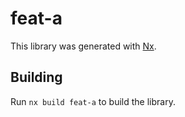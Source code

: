 # feat-a

This library was generated with [Nx](https://nx.dev).

## Building

Run `nx build feat-a` to build the library.
